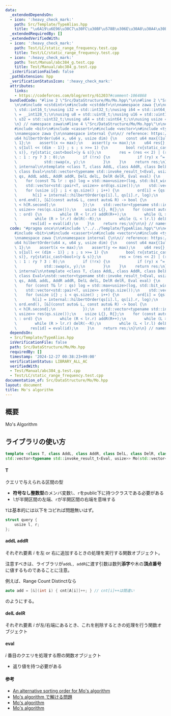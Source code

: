 ```yaml
---
data:
  _extendedDependsOn:
  - icon: ':heavy_check_mark:'
    path: Src/Template/TypeAlias.hpp
    title: "\u6A19\u6E96\u30C7\u30FC\u30BF\u578B\u306E\u30A8\u30A4\u30EA\u30A2\u30B9"
  _extendedRequiredBy: []
  _extendedVerifiedWith:
  - icon: ':heavy_check_mark:'
    path: Test/LC/static_range_frequency.test.cpp
    title: Test/LC/static_range_frequency.test.cpp
  - icon: ':heavy_check_mark:'
    path: Test/Manual/abc384_g.test.cpp
    title: Test/Manual/abc384_g.test.cpp
  _isVerificationFailed: false
  _pathExtension: hpp
  _verificationStatusIcon: ':heavy_check_mark:'
  attributes:
    links:
    - https://codeforces.com/blog/entry/61203?#comment-1064868
  bundledCode: "#line 2 \"Src/DataStructure/Mo/Mo.hpp\"\n\n#line 2 \"Src/Template/TypeAlias.hpp\"\
    \n\n#include <cstdint>\n#include <cstddef>\n\nnamespace zawa {\n\nusing i16 =\
    \ std::int16_t;\nusing i32 = std::int32_t;\nusing i64 = std::int64_t;\nusing i128\
    \ = __int128_t;\n\nusing u8 = std::uint8_t;\nusing u16 = std::uint16_t;\nusing\
    \ u32 = std::uint32_t;\nusing u64 = std::uint64_t;\n\nusing usize = std::size_t;\n\
    \n} // namespace zawa\n#line 4 \"Src/DataStructure/Mo/Mo.hpp\"\n\n#include <algorithm>\n\
    #include <bit>\n#include <cassert>\n#include <vector>\n#include <type_traits>\n\
    \nnamespace zawa {\n\nnamespace internal {\n\n// reference: https://codeforces.com/blog/entry/61203?#comment-1064868\n\
    u64 hilbertOrder(u64 x, u64 y, usize dim) {\n    const u64 max{(1ull << dim) -\
    \ 1};\n    assert(x <= max);\n    assert(y <= max);\n    u64 res{};\n    for (u64\
    \ s{1ull << (dim - 1)} ; s ; s >>= 1) {\n        bool rx{static_cast<bool>(x &\
    \ s)}, ry{static_cast<bool>(y & s)};\n        res = (res << 2) | (rx ? ry ? 2\
    \ : 1 : ry ? 3 : 0);\n        if (!rx) {\n            if (ry) x ^= max, y ^= max;\n\
    \            std::swap(x, y);\n        }\n    }\n    return res;\n}\n\n} // namespace\
    \ internal\n\ntemplate <class T, class AddL, class AddR, class DelL, class DelR,\
    \ class Eval>\nstd::vector<typename std::invoke_result_t<Eval, usize>> Mo(std::vector<T>\
    \ qs, AddL addL, AddR addR, DelL delL, DelR delR, Eval eval) {\n    usize log{};\n\
    \    for (const T& lr : qs) log = std::max<usize>(log, std::bit_width(lr.r));\n\
    \    std::vector<std::pair<T, usize>> ord(qs.size());\n    std::vector<u64> h(qs.size());\n\
    \    for (usize i{} ; i < qs.size() ; i++) {\n        ord[i] = {qs[i], i};\n \
    \       h[i] = internal::hilbertOrder(qs[i].l, qs[i].r, log);\n    }\n    std::sort(ord.begin(),\
    \ ord.end(), [&](const auto& L, const auto& R) -> bool {\n            return h[L.second]\
    \ < h[R.second];\n            });\n    std::vector<typename std::invoke_result_t<Eval,\
    \ usize>> res(qs.size());\n    usize L{}, R{};\n    for (const auto& [lr, id]\
    \ : ord) {\n        while (R < lr.r) addR(R++);\n        while (L > lr.l) addL(--L);\n\
    \        while (R > lr.r) delR(--R);\n        while (L < lr.l) delL(L++);\n  \
    \      res[id] = eval(id);\n    }\n    return res;\n}\n\n} // namespace zawa\n"
  code: "#pragma once\n\n#include \"../../Template/TypeAlias.hpp\"\n\n#include <algorithm>\n\
    #include <bit>\n#include <cassert>\n#include <vector>\n#include <type_traits>\n\
    \nnamespace zawa {\n\nnamespace internal {\n\n// reference: https://codeforces.com/blog/entry/61203?#comment-1064868\n\
    u64 hilbertOrder(u64 x, u64 y, usize dim) {\n    const u64 max{(1ull << dim) -\
    \ 1};\n    assert(x <= max);\n    assert(y <= max);\n    u64 res{};\n    for (u64\
    \ s{1ull << (dim - 1)} ; s ; s >>= 1) {\n        bool rx{static_cast<bool>(x &\
    \ s)}, ry{static_cast<bool>(y & s)};\n        res = (res << 2) | (rx ? ry ? 2\
    \ : 1 : ry ? 3 : 0);\n        if (!rx) {\n            if (ry) x ^= max, y ^= max;\n\
    \            std::swap(x, y);\n        }\n    }\n    return res;\n}\n\n} // namespace\
    \ internal\n\ntemplate <class T, class AddL, class AddR, class DelL, class DelR,\
    \ class Eval>\nstd::vector<typename std::invoke_result_t<Eval, usize>> Mo(std::vector<T>\
    \ qs, AddL addL, AddR addR, DelL delL, DelR delR, Eval eval) {\n    usize log{};\n\
    \    for (const T& lr : qs) log = std::max<usize>(log, std::bit_width(lr.r));\n\
    \    std::vector<std::pair<T, usize>> ord(qs.size());\n    std::vector<u64> h(qs.size());\n\
    \    for (usize i{} ; i < qs.size() ; i++) {\n        ord[i] = {qs[i], i};\n \
    \       h[i] = internal::hilbertOrder(qs[i].l, qs[i].r, log);\n    }\n    std::sort(ord.begin(),\
    \ ord.end(), [&](const auto& L, const auto& R) -> bool {\n            return h[L.second]\
    \ < h[R.second];\n            });\n    std::vector<typename std::invoke_result_t<Eval,\
    \ usize>> res(qs.size());\n    usize L{}, R{};\n    for (const auto& [lr, id]\
    \ : ord) {\n        while (R < lr.r) addR(R++);\n        while (L > lr.l) addL(--L);\n\
    \        while (R > lr.r) delR(--R);\n        while (L < lr.l) delL(L++);\n  \
    \      res[id] = eval(id);\n    }\n    return res;\n}\n\n} // namespace zawa\n"
  dependsOn:
  - Src/Template/TypeAlias.hpp
  isVerificationFile: false
  path: Src/DataStructure/Mo/Mo.hpp
  requiredBy: []
  timestamp: '2024-12-27 00:38:23+09:00'
  verificationStatus: LIBRARY_ALL_AC
  verifiedWith:
  - Test/Manual/abc384_g.test.cpp
  - Test/LC/static_range_frequency.test.cpp
documentation_of: Src/DataStructure/Mo/Mo.hpp
layout: document
title: Mo's algorithm
---
```


## 概要

Mo's Algorithm

## ライブラリの使い方

```cpp
template <class T, class AddL, class AddR, class DelL, class DelR, class Eval>
std::vector<typename std::invoke_result_t<Eval, usize>> Mo(std::vector<T> qs, AddL addL, AddR addR, DelL delL, DelR delR, Eval eval) {
```

#### T

クエリで与えられる区間の型

- **符号なし整数型**のメンバ変数`l`、`r`をpublic下に持つクラスである必要がある
- `l`が半開区間の左端、`r`が半開区間の右端を意味する

`T`は基本的には以下をコピれば問題無いはず。

```cpp
struct query {
    usize l, r;
};
```

#### addL addR

それぞれ要素 $i$ を左 or 右に追加するときの処理を実行する関数オブジェクト。

注意すべきは、ライブラリが`addL, addR`に渡す引数は数列**添字**や木の**頂点番号**に値するものであることに注意。

例えば、Range Count Distinctなら

```cpp
auto add = [&](int i) { cnt[A[i]]++; } // cnt[i]++は間違い
```

のようにする。

#### delL delR

それぞれ要素 $i$ が左/右端にあるとき、これを削除するときの処理を行う関数オブジェクト

#### eval

$i$ 番目のクエリを処理する際の関数オブジェクト

- 返り値を持つ必要がある

#### 参考

- [An alternative sorting order for Mo's algorithm](https://codeforces.com/blog/entry/61203)
- [Mo's algorithm で解ける問題](https://37zigen.com/mos-algorithm-%E3%81%A7%E8%A7%A3%E3%81%91%E3%82%8B%E5%95%8F%E9%A1%8C/)
- [Mo's algorithm](https://take44444.github.io/Algorithm-Book/range/mo/main.html)
- [Mo's algorithm](https://ei1333.hateblo.jp/entry/2017/09/11/211011)
